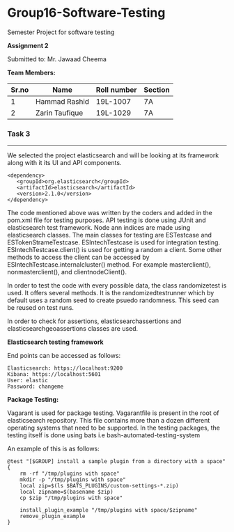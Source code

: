 # Group16-Software-Testing
Semester Project for software testing

**Assignment 2**

Submitted to: Mr. Jawaad Cheema

**Team Members:**

| Sr.no | Name   | Roll number | Section | 
|-------|--------|-------------|---------|
|   1   | Hammad Rashid | 19L-1007    |   7A    |
|   2   | Zarin Taufique  | 19L-1029    |   7A    |

### Task 3
***
We selected the project elasticsearch and will be looking at its framework along with it its UI and API components.

```
<dependency>
   <groupId>org.elasticsearch</groupId>
   <artifactId>elasticsearch</artifactId>
   <version>2.1.0</version>
</dependency>
```
The code mentioned above was written by the coders and added in the pom.xml file for testing purposes. API testing is done using JUnit and elasticsearch test framework. Node ann indices are made using elasticsearch classes. The main classes for testing are ESTestcase and ESTokenStrameTestcase. ESIntechTestcase is used for integration testing. ESIntechTestcase.client() is used for getting a random a client. Some other methods to access the client can be accessed by ESIntechTestcase.internalcluster() method. For example masterclient(), nonmasterclient(), and clientnodeClient(). 

In order to test the code with every possible data, the class randomizetest is used. It offers several methods. It is the randomizedtestrunner which by default uses a random seed to create psuedo randomness. This seed can be reused on test runs.

In order to check for assertions, elasticsearchassertions and elasticsearchgeoassertions classes are used.  

**Elasticsearch testing framework**

End points can be accessed as follows:
```
Elasticsearch: https://localhost:9200
Kibana: https://localhost:5601
User: elastic
Password: changeme
```

**Package Testing:**

Vagarant is used for package testing. Vagarantfile is present in the root of elasticsearch repository. This file contains more than a dozen different operating systems that need to be supported. In the testing packages, the testing itself is done using bats i.e bash-automated-testing-system

An example of this is as follows:
```
@test "[$GROUP] install a sample plugin from a directory with a space" {
    rm -rf "/tmp/plugins with space"
    mkdir -p "/tmp/plugins with space"
    local zip=$(ls $BATS_PLUGINS/custom-settings-*.zip)
    local zipname=$(basename $zip)
    cp $zip "/tmp/plugins with space"

    install_plugin_example "/tmp/plugins with space/$zipname"
    remove_plugin_example
}
```
